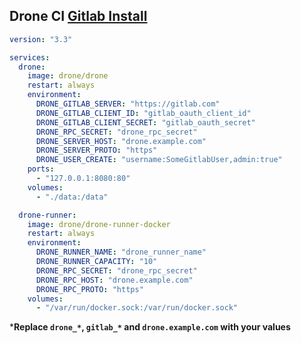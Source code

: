 ## Drone CI [**Gitlab Install**](https://docs.drone.io/server/provider/gitlab/)

```yaml
version: "3.3"

services:
  drone:
    image: drone/drone
    restart: always
    environment:
      DRONE_GITLAB_SERVER: "https://gitlab.com"
      DRONE_GITLAB_CLIENT_ID: "gitlab_oauth_client_id"
      DRONE_GITLAB_CLIENT_SECRET: "gitlab_oauth_secret"
      DRONE_RPC_SECRET: "drone_rpc_secret"
      DRONE_SERVER_HOST: "drone.example.com"
      DRONE_SERVER_PROTO: "https"
      DRONE_USER_CREATE: "username:SomeGitlabUser,admin:true"
    ports:
      - "127.0.0.1:8080:80"
    volumes:
      - "./data:/data"

  drone-runner:
    image: drone/drone-runner-docker
    restart: always
    environment:
      DRONE_RUNNER_NAME: "drone_runner_name"
      DRONE_RUNNER_CAPACITY: "10"
      DRONE_RPC_SECRET: "drone_rpc_secret"
      DRONE_RPC_HOST: "drone.example.com"
      DRONE_RPC_PROTO: "https"
    volumes:
      - "/var/run/docker.sock:/var/run/docker.sock"
```

***Replace `drone_*`, `gitlab_*` and `drone.example.com` with your values**